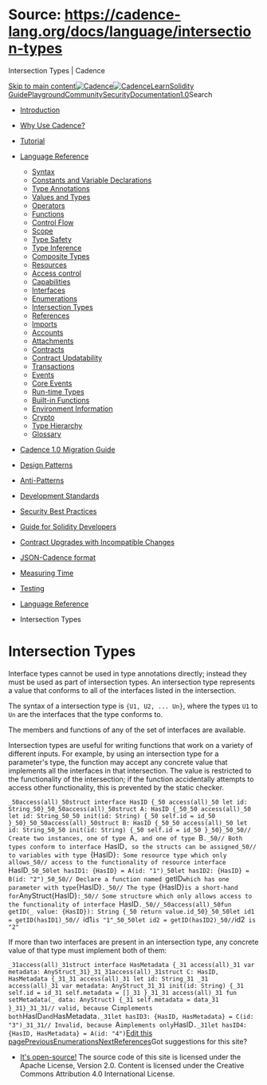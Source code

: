 # Source: https://cadence-lang.org/docs/language/intersection-types




Intersection Types | Cadence




[Skip to main content](#__docusaurus_skipToContent_fallback)[![Cadence](/img/logo.svg)![Cadence](/img/logo.svg)](/)[Learn](/learn)[Solidity Guide](/docs/solidity-to-cadence)[Playground](https://play.flow.com/)[Community](/community)[Security](https://flow.com/flow-responsible-disclosure/)[Documentation](/docs/)[1.0](/docs/)Search

* [Introduction](/docs/)
* [Why Use Cadence?](/docs/why)
* [Tutorial](/docs/tutorial/first-steps)
* [Language Reference](/docs/language/)
  + [Syntax](/docs/language/syntax)
  + [Constants and Variable Declarations](/docs/language/constants-and-variables)
  + [Type Annotations](/docs/language/type-annotations)
  + [Values and Types](/docs/language/values-and-types)
  + [Operators](/docs/language/operators)
  + [Functions](/docs/language/functions)
  + [Control Flow](/docs/language/control-flow)
  + [Scope](/docs/language/scope)
  + [Type Safety](/docs/language/type-safety)
  + [Type Inference](/docs/language/type-inference)
  + [Composite Types](/docs/language/composite-types)
  + [Resources](/docs/language/resources)
  + [Access control](/docs/language/access-control)
  + [Capabilities](/docs/language/capabilities)
  + [Interfaces](/docs/language/interfaces)
  + [Enumerations](/docs/language/enumerations)
  + [Intersection Types](/docs/language/intersection-types)
  + [References](/docs/language/references)
  + [Imports](/docs/language/imports)
  + [Accounts](/docs/language/accounts/)
  + [Attachments](/docs/language/attachments)
  + [Contracts](/docs/language/contracts)
  + [Contract Updatability](/docs/language/contract-updatability)
  + [Transactions](/docs/language/transactions)
  + [Events](/docs/language/events)
  + [Core Events](/docs/language/core-events)
  + [Run-time Types](/docs/language/run-time-types)
  + [Built-in Functions](/docs/language/built-in-functions)
  + [Environment Information](/docs/language/environment-information)
  + [Crypto](/docs/language/crypto)
  + [Type Hierarchy](/docs/language/type-hierarchy)
  + [Glossary](/docs/language/glossary)
* [Cadence 1.0 Migration Guide](/docs/cadence-migration-guide/)
* [Design Patterns](/docs/design-patterns)
* [Anti-Patterns](/docs/anti-patterns)
* [Development Standards](/docs/project-development-tips)
* [Security Best Practices](/docs/security-best-practices)
* [Guide for Solidity Developers](/docs/solidity-to-cadence)
* [Contract Upgrades with Incompatible Changes](/docs/contract-upgrades)
* [JSON-Cadence format](/docs/json-cadence-spec)
* [Measuring Time](/docs/measuring-time)
* [Testing](/docs/testing-framework)


* [Language Reference](/docs/language/)
* Intersection Types
# Intersection Types

Interface types cannot be used in type annotations directly;
instead they must be used as part of intersection types.
An intersection type represents a value that conforms to all of the interfaces listed in the intersection.

The syntax of a intersection type is `{U1, U2, ... Un}`,
where the types `U1` to `Un` are the interfaces that the type conforms to.

The members and functions of any of the set of interfaces are available.

Intersection types are useful for writing functions that work on a variety of different inputs.
For example, by using an intersection type for a parameter's type,
the function may accept any concrete value that implements all the interfaces in that intersection.
The value is restricted to the functionality of the intersection;
if the function accidentally attempts to access other functionality,
this is prevented by the static checker.

 `_50access(all)_50struct interface HasID {_50 access(all)_50 let id: String_50}_50_50access(all)_50struct A: HasID {_50_50 access(all)_50 let id: String_50_50 init(id: String) {_50 self.id = id_50 }_50}_50_50access(all)_50struct B: HasID {_50_50 access(all)_50 let id: String_50_50 init(id: String) {_50 self.id = id_50 }_50}_50_50// Create two instances, one of type `A`, and one of type `B`._50// Both types conform to interface `HasID`, so the structs can be assigned_50// to variables with type `{HasID}`: Some resource type which only allows_50// access to the functionality of resource interface `HasID`_50_50let hasID1: {HasID} = A(id: "1")_50let hasID2: {HasID} = B(id: "2")_50_50// Declare a function named `getID` which has one parameter with type `{HasID}`._50// The type `{HasID}` is a short-hand for `AnyStruct{HasID}`:_50// Some structure which only allows access to the functionality of interface `HasID`._50//_50access(all)_50fun getID(_ value: {HasID}): String {_50 return value.id_50}_50_50let id1 = getID(hasID1)_50// `id1` is "1"_50_50let id2 = getID(hasID2)_50// `id2` is "2"`

If more than two interfaces are present in an intersection type,
any concrete value of that type must implement both of them:

 `_31access(all)_31struct interface HasMetadata {_31 access(all)_31 var metadata: AnyStruct_31}_31_31access(all)_31struct C: HasID, HasMetadata {_31_31 access(all)_31 let id: String_31 _31 access(all)_31 var metadata: AnyStruct_31_31 init(id: String) {_31 self.id = id_31 self.metadata = []_31 }_31_31 access(all)_31 fun setMetadata(_ data: AnyStruct) {_31 self.metadata = data_31 }_31}_31_31// valid, because `C` implements both `HasID` and `HasMetadata`._31let hasID3: {HasID, HasMetadata} = C(id: "3")_31_31// Invalid, because `A` implements only `HasID`._31let hasID4: {HasID, HasMetadata} = A(id: "4")`[Edit this page](https://github.com/onflow/cadence-lang.org/tree/main/docs/language/intersection-types.md)[PreviousEnumerations](/docs/language/enumerations)[NextReferences](/docs/language/references)Got suggestions for this site? 

* [It's open-source!](https://github.com/onflow/cadence-lang.org)
The source code of this site is licensed under the Apache License, Version 2.0.
Content is licensed under the Creative Commons Attribution 4.0 International License.

